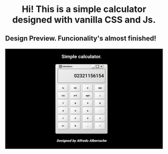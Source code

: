 <h1 align="center">Hi! This is a simple calculator designed with vanilla CSS and Js.</h1>
<h2>Design Preview. Funcionality's almost finished!</h>

![Image Alt text](media/preview.PNG "Preview")
